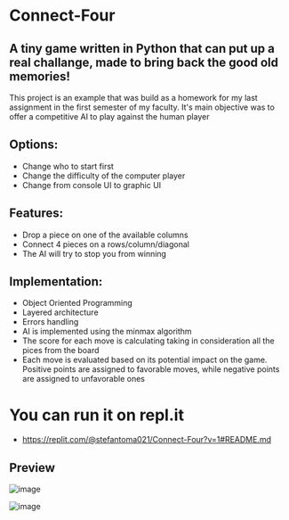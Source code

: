 # Connect-Four


## A tiny game written in Python that can put up a real challange, made to bring back the good old memories!

This project is an example that was build as a homework for my last assignment in the first semester of my faculty. It's main objective was to offer a competitive AI to play against the human player

## Options:
* Change who to start first
* Change the difficulty of the computer player
* Change from console UI to graphic UI

## Features:
* Drop a piece on one of the available columns
* Connect 4 pieces on a rows/column/diagonal
* The AI will try to stop you from winning

## Implementation:
* Object Oriented Programming
* Layered architecture
* Errors handling
* AI is implemented using the minmax algorithm
* The score for each move is calculating taking in consideration all the pices from the board
* Each move is evaluated based on its potential impact on the game. Positive points are assigned to favorable moves, while negative points are assigned to unfavorable ones

# You can run it on repl.it
* https://replit.com/@stefantoma021/Connect-Four?v=1#README.md

## Preview

![image](https://github.com/Stefan2114/Connect-Four/assets/147135917/9e2ef7d7-8964-4909-88ad-be867d583127)

![image](https://github.com/Stefan2114/Connect-Four/assets/147135917/e02cdf5f-b615-4da4-8ffe-58415dec273b)

